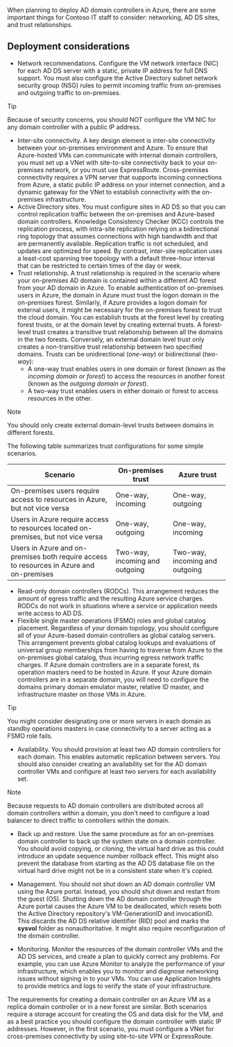 When planning to deploy AD domain controllers in Azure, there are some important things for Contoso IT staff to consider: networking, AD DS sites, and trust relationships.

## Deployment considerations

- Network recommendations. Configure the VM network interface (NIC) for each AD DS server with a static, private IP address for full DNS support. You must also configure the Active Directory subnet network security group (NSG) rules to permit incoming traffic from on-premises and outgoing traffic to on-premises.

> [!TIP]
> Because of security concerns, you should NOT configure the VM NIC for any domain controller with a public IP address.

- Inter-site connectivity. A key design element is inter-site connectivity between your on-premises environment and Azure. To ensure that Azure-hosted VMs can communicate with internal domain controllers, you must set up a VNet with site-to-site connectivity back to your on-premises network, or you must use ExpressRoute. Cross-premises connectivity requires a VPN server that supports incoming connections from Azure, a static public IP address on your internet connection, and a dynamic gateway for the VNet to establish connectivity with the on-premises infrastructure.
- Active Directory sites. You must configure sites in AD DS so that you can control replication traffic between the on-premises and Azure-based domain controllers. Knowledge Consistency Checker (KCC) controls the replication process, with intra-site replication relying on a bidirectional ring topology that assumes connections with high bandwidth and that are permanently available. Replication traffic is not scheduled, and updates are optimized for speed. By contrast, inter-site replication uses a least-cost spanning tree topology with a default three-hour interval that can be restricted to certain times of the day or week.
- Trust relationship. A trust relationship is required in the scenario where your on-premises AD domain is contained within a different AD forest from your AD domain in Azure. To enable authentication of on-premises users in Azure, the domain in Azure must trust the logon domain in the on-premises forest. Similarly, if Azure provides a logon domain for external users, it might be necessary for the on-premises forest to trust the cloud domain. You can establish trusts at the forest level by creating forest trusts, or at the domain level by creating external trusts. A forest-level trust creates a transitive trust relationship between all the domains in the two forests. Conversely, an external domain level trust only creates a non-transitive trust relationship between two specified domains. Trusts can be unidirectional (*one-way*) or bidirectional (*two-way*):
  - A one-way trust enables users in one domain or forest (known as the *incoming domain or forest*) to access the resources in another forest (known as the *outgoing domain or forest*).
  - A two-way trust enables users in either domain or forest to access resources in the other.

> [!NOTE]
> You should only create external domain-level trusts between domains in different forests.

The following table summarizes trust configurations for some simple scenarios.

|Scenario|On-premises trust|Azure trust|
|------------------------------------------------------------|------------------------------|------------------------------|
|On-premises users require access to resources in Azure, but not vice versa|One-way, incoming|One-way, outgoing|
|Users in Azure require access to resources located on-premises, but not vice versa|One-way, outgoing|One-way, incoming|
|Users in Azure and on-premises both require access to resources in Azure and on-premises|Two-way, incoming and outgoing|Two-way, incoming and outgoing|

- Read-only domain controllers (RODCs). This arrangement reduces the amount of egress traffic and the resulting Azure service charges. RODCs do not work in situations where a service or application needs write access to AD DS.
- Flexible single master operations (FSMO) roles and global catalog placement. Regardless of your domain topology, you should configure all of your Azure-based domain controllers as global catalog servers. This arrangement prevents global catalog lookups and evaluations of universal group memberships from having to traverse from Azure to the on-premises global catalog, thus incurring egress network traffic charges. If Azure domain controllers are in a separate forest, its operation masters need to be hosted in Azure. If your Azure domain controllers are in a separate domain, you will need to configure the domains primary domain emulator master, relative ID master, and infrastructure master on those VMs in Azure.

> [!TIP]
> You might consider designating one or more servers in each domain as standby operations masters in case connectivity to a server acting as a FSMO role fails.

- Availability. You should provision at least two AD domain controllers for each domain. This enables automatic replication between servers. You should also consider creating an availability set for the AD domain controller VMs and configure at least two servers for each availability set.

> [!NOTE]
> Because requests to AD domain controllers are distributed across all domain controllers within a domain, you don't need to configure a load balancer to direct traffic to controllers within the domain.

- Back up and restore. Use the same procedure as for an on-premises domain controller to back up the system state on a domain controller. You should avoid copying, or *cloning*, the virtual hard drive as this could introduce an update sequence number rollback effect. This might also prevent the database from starting as the AD DS database file on the virtual hard drive might not be in a consistent state when it's copied.

- Management. You should not shut down an AD domain controller VM using the Azure portal. Instead, you should shut down and restart from the guest (OS). Shutting down the AD domain controller through the Azure portal causes the Azure VM to be deallocated, which resets both the Active Directory repository's VM-GenerationID and invocationID. This discards the AD DS relative identifier (RID) pool and marks the **sysvol** folder as nonauthoritative. It might also require reconfiguration of the domain controller.

- Monitoring. Monitor the resources of the domain controller VMs and the AD DS services, and create a plan to quickly correct any problems. For example, you can use Azure Monitor to analyze the performance of your infrastructure, which enables you to monitor and diagnose networking issues without signing in to your VMs. You can use Application Insights to provide metrics and logs to verify the state of your infrastructure.

The requirements for creating a domain controller on an Azure VM as a replica domain controller or in a new forest are similar. Both scenarios require a storage account for creating the OS and data disk for the VM, and as a best practice you should configure the domain controller with static IP addresses. However, in the first scenario, you must configure a VNet for cross-premises connectivity by using site-to-site VPN or ExpressRoute.
